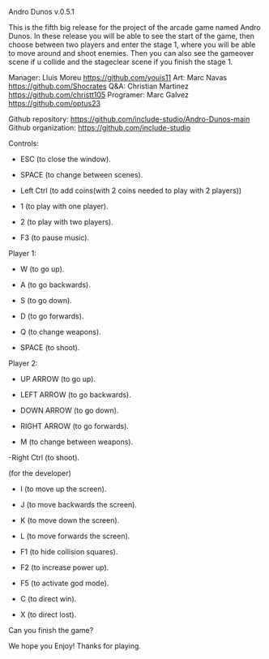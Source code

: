 Andro Dunos v.0.5.1

This is the fifth big release for the project of the arcade game named Andro Dunos. In these release you will be able to see the start of the game, then choose between two players and enter the stage 1, where you will be able to move around and shoot enemies. Then you can also see the gameover scene if u collide and the stageclear scene if you finish the stage 1.

Manager: Lluis Moreu https://github.com/youis11 
Art: Marc Navas https://github.com/Shocrates 
Q&A: Christian Martinez https://github.com/christt105 
Programer: Marc Galvez https://github.com/optus23 

Github repository: https://github.com/include-studio/Andro-Dunos-main 
Github organization: https://github.com/include-studio 

Controls:

- ESC (to close the window).

- SPACE (to change between scenes).

- Left Ctrl (to add coins(with 2 coins needed to play with 2 players))

- 1 (to play with one player).

- 2 (to play with two players).

- F3 (to pause music).


Player 1: 

- W (to go up).
- A (to go backwards).
- S (to go down).
- D (to go forwards).

- Q (to change weapons).

- SPACE (to shoot).

Player 2:

- UP ARROW (to go up).
- LEFT ARROW (to go backwards).
- DOWN ARROW (to go down).
- RIGHT ARROW (to go forwards).

- M (to change between weapons).

-Right Ctrl (to shoot).


(for the developer)

- I (to move up the screen).
- J (to move backwards the screen).
- K (to move down the screen).
- L (to move forwards the screen).

- F1 (to hide collision squares).

- F2 (to increase power up).

- F5 (to  activate god mode).

- C (to direct win).

- X (to direct lost).


Can you finish the game?

We hope you Enjoy! Thanks for playing.
